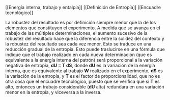 [[Energía interna, trabajo y entalpía]]
[[Definición de Entropía]]
[[Encuadre tecnológico]]

La robustez del resultado es por definición siempre menor que la de los elementos que constituyen el experimento. A medida que se avanza en el trabajo de las múltiples determinaciones, el aumento sucesivo de la robustez del resultado hace que la diferencia entre la solidez del contexto y la robustez del resultado sea cada vez menor. Esto se traduce en una reducción gradual de la entropía. Esto puede traslucirse en una fórmula que indique que el trabajo realizado en cada nueva determinación (que es equivalente a la energía interna del patrón) será proporcional a la variación negativa de entropía, **dU = T dS**, donde **dU** es la variación de la energía interna, que es equivalente al trabajo **W** realizado en el experimento,  **dS** es la variación de la entropía, y **T** es el factor de proporcionalidad, que no es otra cosa que el encuadre tecnológico, puesto que se verifica que si **T** es alto, entonces un trabajo considerable (**dU** alta) redundará en una variación menor en la entropía, y viceversa a la inversa.